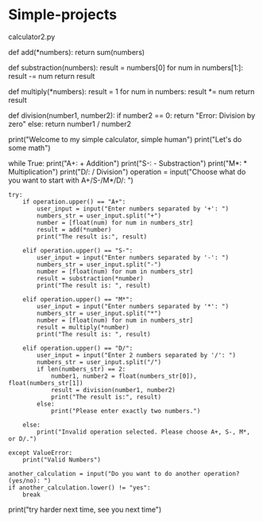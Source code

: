 # Simple-projects
calculator2.py


















def add(*numbers):
    return sum(numbers)

def substraction(numbers):
    result = numbers[0]
    for num in numbers[1:]:
        result -= num
    return result

def multiply(*numbers):
    result = 1
    for num in numbers:
        result *= num
    return result

def division(number1, number2):
    if number2 == 0:
        return "Error: Division by zero"
    else:
        return number1 / number2


print("Welcome to my simple calculator, simple human")
print("Let's do some math")

while True:
    print("A+: + Addition")
    print("S-: - Substraction")
    print("M*: * Multiplication")
    print("D/: / Division")
    operation = input("Choose what do you want to start with A+/S-/M*/D/: ")

    try: 
        if operation.upper() == "A+":
            user_input = input("Enter numbers separated by '+': ")
            numbers_str = user_input.split("+")
            number = [float(num) for num in numbers_str]
            result = add(*number)
            print("The result is:", result)

        elif operation.upper() == "S-":
            user_input = input("Enter numbers separated by '-': ")
            numbers_str = user_input.split("-")
            number = [float(num) for num in numbers_str]
            result = substraction(*number)
            print("The result is: ", result)

        elif operation.upper() == "M*":
            user_input = input("Enter numbers separated by '*': ")
            numbers_str = user_input.split("*")
            number = [float(num) for num in numbers_str]
            result = multiply(*number)
            print("The result is: ", result)

        elif operation.upper() == "D/":
            user_input = input("Enter 2 numbers separated by '/': ")
            numbers_str = user_input.split("/")
            if len(numbers_str) == 2:
                number1, number2 = float(numbers_str[0]), float(numbers_str[1])
                result = division(number1, number2)
                print("The result is:", result)
            else:
                print("Please enter exactly two numbers.")    

        else:
            print("Invalid operation selected. Please choose A+, S-, M*, or D/.")

    except ValueError:
        print("Valid Numbers")

    another_calculation = input("Do you want to do another operation? (yes/no): ")
    if another_calculation.lower() != "yes":
        break


print("try harder next time, see you next time")




        
    
